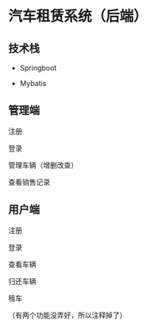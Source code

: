 # 汽车租赁系统（后端）

## 技术栈

- Springboot

- Mybatis

## 管理端

注册

登录

管理车辆（增删改查）

查看销售记录



## 用户端

注册

登录

查看车辆

归还车辆

租车



（有两个功能没弄好，所以注释掉了）
